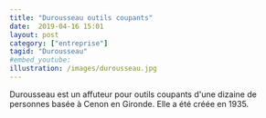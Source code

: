 ```yaml
---
title: "Durousseau outils coupants"
date:  2019-04-16 15:01
layout: post
category: ["entreprise"]
tagid: "Durousseau"
#embed_youtube:
illustration: /images/durousseau.jpg
---
```

Durousseau est un affuteur pour outils coupants d'une dizaine de personnes basée à Cenon en Gironde. Elle a été créée en 1935.
